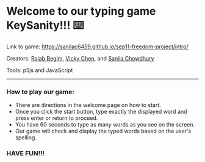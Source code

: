 # Welcome to our typing game KeySanity!!! ⌨️
Link to game: https://sanilac6459.github.io/sep11-freedom-project/intro/

Creators: [Rajab Begim](https://github.com/Rajabb4685), [Vicky Chen](https://github.com/vickyc6811), and [Sanila Chowdhury](https://github.com/sanilac6459)

Tools: p5js and JavaScript

---------
### How to play our game:
* There are directions in the welcome page on how to start.
* Once you click the start button, type exactly the displayed word and press enter or return to proceed.
* You have 60 seconds to type as many words as you see on the screen.
* Our game will check and display the typed words based on the user's spelling.

### HAVE FUN!!!
